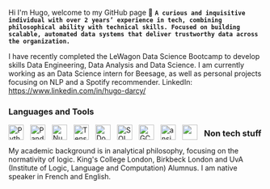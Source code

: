 Hi I'm Hugo, welcome to my GitHub page 👋
**`A curious and inquisitive individual with over 2 years’ experience in tech, combining philosophical ability with technical skills. Focused on building scalable, automated data systems that deliver trustworthy data across the organization.`**

I have recently completed the LeWagon Data Science Bootcamp to develop skills Data Engineering, Data Analysis and Data Science. 
I am currently working as an Data Science intern for Beesage, as well as personal projects focusing on NLP and a Spotify recommender.
LinkedIn: https://www.linkedin.com/in/hugo-darcy/

### Languages and Tools
<img align="left" alt="Python" width="30px" style="padding-right:10px;" src="https://cdn.jsdelivr.net/gh/devicons/devicon/icons/python/python-plain.svg" />
<img align="left" alt="Pandas" width="30px" style="padding-right:10px;" src="https://cdn.jsdelivr.net/gh/devicons/devicon/icons/pandas/pandas-original.svg" />
<img align="left" alt="Numpy" width="30px" style="padding-right:10px; "src="https://cdn.jsdelivr.net/gh/devicons/devicon/icons/numpy/numpy-original.svg" />
<img align="left" alt="Tensorflow" width="30px" style="padding-right:10px;"src="https://cdn.jsdelivr.net/gh/devicons/devicon/icons/tensorflow/tensorflow-original.svg" />
<img align="left" alt="Docker" width="30px" style="padding-right:10px;"src="https://cdn.jsdelivr.net/gh/devicons/devicon/icons/docker/docker-plain.svg" />
<img align="left" alt="SQL" width="30px" style="padding-right:10px;"src="https://cdn.jsdelivr.net/gh/devicons/devicon/icons/sqlite/sqlite-original.svg" />
<img align="left" alt="GCP" width="30px" style="padding-right:10px;"src="https://cdn.jsdelivr.net/gh/devicons/devicon/icons/googlecloud/googlecloud-original.svg" />
<img align="left" alt="ansible-original-word" width="30px" style="padding-right:10px;"src="https://cdn.jsdelivr.net/gh/devicons/devicon/icons/ansible/ansible-original-wordmark.svg" />
<img align="left" width="30px" style="padding-right:10px;" src="https://cdn.jsdelivr.net/gh/devicons/devicon@latest/icons/kubernetes/kubernetes-original.svg" />
          
          
          



### Non tech stuff
My academic background is in analytical philosophy, focusing on the normativity of logic. King's College London, Birkbeck London and UvA (Institute of Logic, Language and Computation) Alumnus.
I am native speaker in French and English.


<!--
**hugo-a-d/hugo-a-d** is a ✨ _special_ ✨ repository because its `README.md` (this file) appears on your GitHub profile.

Here are some ideas to get you started:

- 🔭 I’m currently working on ...
- 🌱 I’m currently learning ...
- 👯 I’m looking to collaborate on ...
- 🤔 I’m looking for help with ...
- 💬 Ask me about ...
- 📫 How to reach me: ...
- 😄 Pronouns: ...
- ⚡ Fun fact: ...
-->

